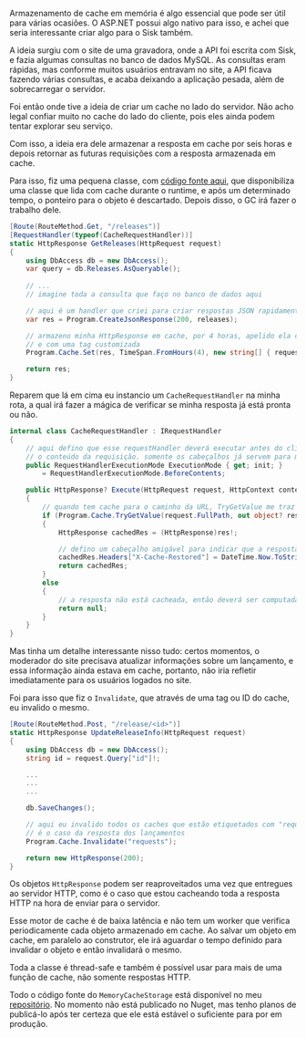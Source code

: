 Armazenamento de cache em memória é algo essencial que pode ser útil para várias ocasiões. O ASP.NET possui algo
nativo para isso, e achei que seria interessante criar algo para o Sisk também.

A ideia surgiu com o site de uma gravadora, onde a API foi escrita com Sisk, e fazia algumas consultas no banco de dados
MySQL. As consultas eram rápidas, mas conforme muitos usuários entravam no site, a API ficava fazendo várias consultas,
e acaba deixando a aplicação pesada, além de sobrecarregar o servidor.

Foi então onde tive a ideia de criar um cache no lado do servidor. Não acho legal confiar muito no cache do lado do cliente,
pois eles ainda podem tentar explorar seu serviço.

Com isso, a ideia era dele armazenar a resposta em cache por seis horas e depois retornar as futuras requisições com a resposta
armazenada em cache.

Para isso, fiz uma pequena classe, com [código fonte aqui](https://github.com/CypherPotato/MemoryCacheStorage/blob/main/CacheStorage.cs), que
disponibiliza uma classe que lida com cache durante o runtime, e após um determinado tempo, o ponteiro para o objeto é descartado. Depois disso, o GC irá fazer o trabalho dele.

```csharp
[Route(RouteMethod.Get, "/releases")]
[RequestHandler(typeof(CacheRequestHandler))]
static HttpResponse GetReleases(HttpRequest request)
{
    using DbAccess db = new DbAccess();
    var query = db.Releases.AsQueryable();
    
    // ...
    // imagine toda a consulta que faço no banco de dados aqui

    // aqui é um handler que criei para criar respostas JSON rapidamente
    var res = Program.CreateJsonResponse(200, releases);

    // armazeno minha HttpResponse em cache, por 4 horas, apelido ela com o caminho da URL
    // e com uma tag customizada
    Program.Cache.Set(res, TimeSpan.FromHours(4), new string[] { request.FullPath, "releases" });

    return res;
}
```

Reparem que lá em cima eu instancio um `CacheRequestHandler` na minha rota, a qual irá fazer a mágica de
verificar se minha resposta já está pronta ou não.

```csharp
internal class CacheRequestHandler : IRequestHandler
{
    // aqui defino que esse requestHandler deverá executar antes do cliente enviar
    // o conteúdo da requisição. somente os cabeçalhos já servem para mim aqui.
    public RequestHandlerExecutionMode ExecutionMode { get; init; } 
        = RequestHandlerExecutionMode.BeforeContents;

    public HttpResponse? Execute(HttpRequest request, HttpContext context)
    {
        // quando tem cache para o caminho da URL, TryGetValue me traz "true"
        if (Program.Cache.TryGetValue(request.FullPath, out object? res))
        {
            HttpResponse cachedRes = (HttpResponse)res!;

            // defino um cabeçalho amigável para indicar que a resposta vêm de cache
            cachedRes.Headers["X-Cache-Restored"] = DateTime.Now.ToString("s");
            return cachedRes;
        }
        else
        {
            // a resposta não está cacheada, então deverá ser computada
            return null;
        }
    }
}
```

Mas tinha um detalhe interessante nisso tudo: certos momentos, o moderador do site precisava atualizar
informações sobre um lançamento, e essa informação ainda estava em cache, portanto, não iria refletir
imediatamente para os usuários logados no site.

Foi para isso que fiz o `Invalidate`, que através de uma tag ou ID do cache, eu invalido o mesmo.

```csharp
[Route(RouteMethod.Post, "/release/<id>")]
static HttpResponse UpdateReleaseInfo(HttpRequest request)
{
    using DbAccess db = new DbAccess();
    string id = request.Query["id"]!;

    ...
    ...
    ...

    db.SaveChanges();

    // aqui eu invalido todos os caches que estão etiquetados com "requests", que
    // é o caso da resposta dos lançamentos
    Program.Cache.Invalidate("requests");

    return new HttpResponse(200);
}
```

Os objetos `HttpResponse` podem ser reaproveitados uma vez que entregues ao servidor HTTP, como é o caso
que estou cacheando toda a resposta HTTP na hora de enviar para o servidor.

Esse motor de cache é de baixa latência e não tem um worker que verifica periodicamente cada
objeto armazenado em cache. Ao salvar um objeto em cache, em paralelo ao construtor, ele irá aguardar o
tempo definido para invalidar o objeto e então invalidará o mesmo.

Toda a classe é thread-safe e também é possível usar para mais de uma função de cache, não somente respostas
HTTP.

Todo o código fonte do `MemoryCacheStorage` está disponível no meu [repositório](https://github.com/CypherPotato/MemoryCacheStorage/blob/main/CacheStorage.cs).
No momento não está publicado no Nuget, mas tenho planos de publicá-lo após ter certeza que ele está estável o suficiente para por em produção.